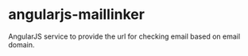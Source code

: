 # angularjs-maillinker
AngularJS service to provide the url for checking email based on email domain.
